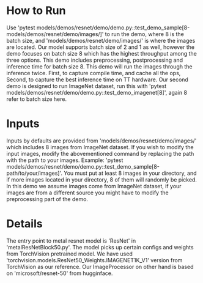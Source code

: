 # How to Run
Use 'pytest models/demos/resnet/demo/demo.py::test_demo_sample[8-models/demos/resnet/demo/images/]' to run the demo, where 8 is the batch size, and 'models/demos/resnet/demo/images/' is where the images are located. Our model supports batch size of 2 and 1 as well, however the demo focuses on batch size 8 which has the highest throughput among the three options. This demo includes preprocessing, postprocessing and inference time for batch size 8. This demo will run the images through the inference twice. First, to capture compile time, and cache all the ops, Second, to capture the best inference time on TT hardware.
Our second demo is designed to run ImageNet dataset, run this with 'pytest models/demos/resnet/demo/demo.py::test_demo_imagenet[8]', again 8 refer to batch size here.

# Inputs
Inputs by defaults are provided from 'models/demos/resnet/demo/images/' which includes 8 images from ImageNet dataset. If you wish to modify the input images, modify the abovementioned command by replacing the path with the path to your images. Example: 'pytest models/demos/resnet/demo/demo.py::test_demo_sample[8-path/to/your/images]'. You must put at least 8 images in your directory, and if more images located in your directory, 8 of them will randomly be picked. In this demo we assume images come from ImageNet dataset, if your images are from a different source you might have to modify the preprocessing part of the demo.


# Details
The entry point to metal resnet model is 'ResNet' in 'metalResNetBlock50.py'. The model picks up certain configs and weights from TorchVision pretrained model. We have used 'torchvision.models.ResNet50_Weights.IMAGENET1K_V1' version from TorchVision as our reference.
Our ImageProcessor on other hand is based on 'microsoft/resnet-50' from hugginface.
